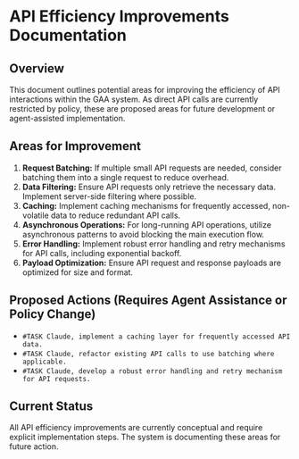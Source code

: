 # API Efficiency Improvements Documentation

## Overview
This document outlines potential areas for improving the efficiency of API interactions within the GAA system. As direct API calls are currently restricted by policy, these are proposed areas for future development or agent-assisted implementation.

## Areas for Improvement
1.  **Request Batching:** If multiple small API requests are needed, consider batching them into a single request to reduce overhead.
2.  **Data Filtering:** Ensure API requests only retrieve the necessary data. Implement server-side filtering where possible.
3.  **Caching:** Implement caching mechanisms for frequently accessed, non-volatile data to reduce redundant API calls.
4.  **Asynchronous Operations:** For long-running API operations, utilize asynchronous patterns to avoid blocking the main execution flow.
5.  **Error Handling:** Implement robust error handling and retry mechanisms for API calls, including exponential backoff.
6.  **Payload Optimization:** Ensure API request and response payloads are optimized for size and format.

## Proposed Actions (Requires Agent Assistance or Policy Change)
- `#TASK Claude, implement a caching layer for frequently accessed API data.`
- `#TASK Claude, refactor existing API calls to use batching where applicable.`
- `#TASK Claude, develop a robust error handling and retry mechanism for API requests.`

## Current Status
All API efficiency improvements are currently conceptual and require explicit implementation steps. The system is documenting these areas for future action.
